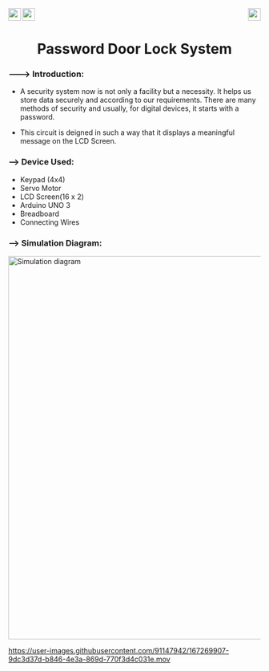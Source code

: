<div>
<a href="https://www.arduino.cc/"><img src="https://img.shields.io/badge/MicroController%3A-Arduino%20UNO%203-green[700]"height="25" align="left"></a>
<a href="https://www.tinkercad.com/things/077OPp6fBwy-password-door-lock-system-using-4x4-keypad/editel"><img src="https://img.shields.io/badge/Simulation:-Click%20to%20Simulate -blue" height="25"></a>
<a href="https://www.microchip.com/en-us/product/ATmega328P"><img src="https://img.shields.io/badge/Processor%3A-Atmega328P-black" height="25" align="right"></a>
</div>

<div align="center">
   <h1>Password Door Lock System</h1>
</div>

### ---> Introduction:
- A security system now is not only a facility but a necessity. It helps us store data securely and according to our requirements. There are many methods of security and usually, for digital devices, it starts with a password. 

- This circuit is deigned in such a way that it displays a meaningful message on the LCD Screen.

### --> Device Used:
- Keypad (4x4)
- Servo Motor
- LCD Screen(16 x 2)
- Arduino UNO 3
- Breadboard
- Connecting Wires

### --> Simulation Diagram: 

<div align="left">
<img width="764" alt="Simulation diagram" src="https://user-images.githubusercontent.com/91147942/167268539-6e9c3b53-37d9-44d8-8c6b-d153ff67169a.png">
</div>





   
   


https://user-images.githubusercontent.com/91147942/167269907-9dc3d37d-b846-4e3a-869d-770f3d4c031e.mov




